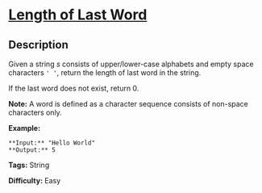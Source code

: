 # [Length of Last Word][title]

## Description

Given a string _s_ consists of upper/lower-case alphabets and empty space
characters `' '`, return the length of last word in the string.

If the last word does not exist, return 0.

**Note:** A word is defined as a character sequence consists of non-space
characters only.

**Example:**

    
    
    **Input:** "Hello World"
    **Output:** 5
    


**Tags:** String

**Difficulty:** Easy

[title]: https://leetcode.com/problems/length-of-last-word
